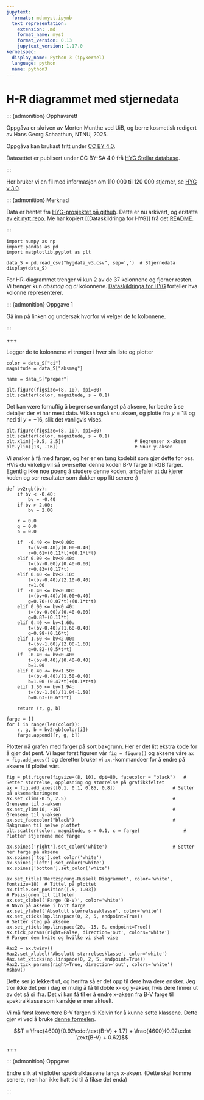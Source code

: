 ```yaml
---
jupytext:
  formats: md:myst,ipynb
  text_representation:
    extension: .md
    format_name: myst
    format_version: 0.13
    jupytext_version: 1.17.0
kernelspec:
  display_name: Python 3 (ipykernel)
  language: python
  name: python3
---
```


# H-R diagrammet med stjernedata

::: {admonition} Opphavsrett

Oppgåva er skriven av Morten Munthe ved UiB, og
berre kosmetisk redigert av Hans Georg Schaathun, NTNU, 2025.

Oppgåva kan brukast fritt under
[CC BY 4.0](https://creativecommons.org/licenses/by/4.0/).

Datasettet er publisert under CC BY-SA 4.0 frå
[HYG Stellar database](https://codeberg.org/astronexus/hyg).

:::

Her bruker vi en fil med informasjon om 110 000 til 120 000 stjerner,
se [HYG v 3.0](hygdata_v3.csv).

::: {admonition} Merknad

Data er hentet fra [HYG-prosjektet på github](https://github.com/astronexus/HYG-Database).
Dette er nu arkivert, og erstatta av [eit nytt repo](https://codeberg.org/astronexus/hyg).
Me har kopiert [[Dataskildringa for HYG]] frå det 
[README](https://github.com/astronexus/HYG-Database/blob/main/hyg/README.md).

:::

```{code-cell} ipython3
import numpy as np
import pandas as pd
import matplotlib.pyplot as plt

data_S = pd.read_csv("hygdata_v3.csv", sep=',')  # Stjernedata
display(data_S)
```

For HR-diagrammet trenger vi kun 2 av de 37 kolonnene og fjerner resten.
Vi trenger kun *absmag* og *ci* kolonnene.
[Dataskildringa for HYG](Dataskildringa%20for%20HYG.md)
forteller hva kolonne representerer.

::: {admonition} Oppgave 1

Gå inn på linken og undersøk hvorfor vi velger de to kolonnene.

:::

+++

Legger de to kolonnene vi trenger i hver sin liste og plotter

```{code-cell} ipython3
color = data_S["ci"]
magnitude = data_S["absmag"]

name = data_S["proper"]

plt.figure(figsize=(8, 10), dpi=80)
plt.scatter(color, magnitude, s = 0.1)
```

Det kan være fornuftig å begrense omfanget på aksene, for bedre å se detaljer der vi har mest data. Vi kan også snu aksen, og plotte fra $y=18$ og ned til $y=-16$, slik det vanligvis vises.

```{code-cell} ipython3
plt.figure(figsize=(8, 10), dpi=80)
plt.scatter(color, magnitude, s = 0.1)
plt.xlim([-0.5, 2.5])                          # Begrenser x-aksen
plt.ylim([18, -16])                            # Snur y-aksen
```

Vi ønsker å få med farger, og her er en tung kodebit som gjør dette for oss. HVis du virkelig vil så oversetter denne koden B-V farge til RGB farger. Egentlig ikke noe poeng å studere denne koden, anbefaler at du kjører koden og ser resultater som dukker opp litt senere :)

```{code-cell} ipython3
def bv2rgb(bv):
    if bv < -0.40: 
        bv = -0.40
    if bv > 2.00: 
        bv = 2.00

    r = 0.0
    g = 0.0
    b = 0.0

    if  -0.40 <= bv<0.00:
        t=(bv+0.40)/(0.00+0.40)
        r=0.61+(0.11*t)+(0.1*t*t)
    elif 0.00 <= bv<0.40:
        t=(bv-0.00)/(0.40-0.00)
        r=0.83+(0.17*t)
    elif 0.40 <= bv<2.10:
        t=(bv-0.40)/(2.10-0.40)
        r=1.00
    if  -0.40 <= bv<0.00:
        t=(bv+0.40)/(0.00+0.40)
        g=0.70+(0.07*t)+(0.1*t*t)
    elif 0.00 <= bv<0.40:
        t=(bv-0.00)/(0.40-0.00)
        g=0.87+(0.11*t)
    elif 0.40 <= bv<1.60:
        t=(bv-0.40)/(1.60-0.40)
        g=0.98-(0.16*t)
    elif 1.60 <= bv<2.00:
        t=(bv-1.60)/(2.00-1.60)
        g=0.82-(0.5*t*t)
    if  -0.40 <= bv<0.40:
        t=(bv+0.40)/(0.40+0.40)
        b=1.00
    elif 0.40 <= bv<1.50:
        t=(bv-0.40)/(1.50-0.40)
        b=1.00-(0.47*t)+(0.1*t*t)
    elif 1.50 <= bv<1.94:
        t=(bv-1.50)/(1.94-1.50)
        b=0.63-(0.6*t*t)

    return (r, g, b)

farge = []
for i in range(len(color)):
    r, g, b = bv2rgb(color[i])
    farge.append([r, g, b])
```

Plotter nå grafen med farger på sort bakgrunn. Her er det litt ekstra kode for å gjør det pent. Vi lager først figuren vår `fig = figure()` og aksene våre `ax = fig.add_axes()` og deretter bruker vi `ax.`-kommandoer for å endre på aksene til plottet vårt.

```{code-cell} ipython3
fig = plt.figure(figsize=(8, 10), dpi=80, facecolor = "black")   # Setter størrelse, oppløsning og størrelse på grafikkfeltet
ax = fig.add_axes([0.1, 0.1, 0.85, 0.8])                     # Setter på aksemarkeringene
ax.set_xlim(-0.5, 2.5)                                       # Grensene til x-aksen
ax.set_ylim(18, -16)                                         # Grensene til y-aksen
ax.set_facecolor("black")                                    # Bakgrunen til selve plottet 
plt.scatter(color, magnitude, s = 0.1, c = farge)                # Plotter stjernene med farge

ax.spines['right'].set_color('white')                        # Setter her farge på aksene
ax.spines['top'].set_color('white')                          
ax.spines['left'].set_color('white')                             
ax.spines['bottom'].set_color('white')

ax.set_title('Hertzsprung-Russell Diagrammet', color='white', fontsize=18)  # Tittel på plottet
ax.title.set_position([.5, 1.03])                                           # Posisjonen til tittelen
ax.set_xlabel('Farge (B-V)', color='white')                                 # Navn på aksene i hvit farge
ax.set_ylabel('Absolutt størrelsesklasse', color='white')
ax.set_xticks(np.linspace(0, 2, 5, endpoint=True))                          # Setter steg på aksene
ax.set_yticks(np.linspace(20, -15, 8, endpoint=True))
ax.tick_params(right=False, direction='out', colors='white')                # Farger dem hvite og hvilke vi skal vise

#ax2 = ax.twiny()
#ax2.set_xlabel('Absolutt størrelsesklasse', color='white')
#ax.set_xticks(np.linspace(0, 2, 5, endpoint=True)) 
#ax2.tick_params(right=True, direction='out', colors='white')
#show()
```

Dette ser jo lekkert ut, og herifra så er det opp til dere hva dere ønsker. Jeg tror ikke det per i dag er mulig å få til doble x- og y-akser, hvis dere finner ut av det så si ifra. Det vi kan få til er å endre x-aksen fra B-V farge til spektralklasse som kanskje er mer aktuelt.

Vi må først konvertere B-V fargen til Kelvin for å kunne sette klassene. Dette gjør vi ved å bruke [denne formelen](https://en.wikipedia.org/wiki/Color_index).

$$T = \frac{4600}{0.92\cdot\text{B-V} + 1.7} + \frac{4600}{0.92\cdot \text{B-V} + 0.62}$$

+++

::: {admonition} Oppgave

Endre slik at vi plotter spektralklassene langs x-aksen. (Dette skal komme senere, men har ikke hatt tid til å fikse det enda)

:::

```{code-cell} ipython3

```
